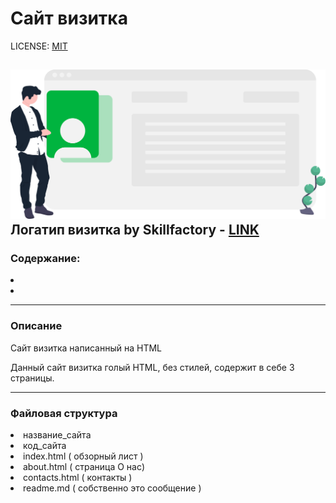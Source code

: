 # Сайт визитка

LICENSE: [MIT](/license.md)

![logo](/site/images/PHP_6.7.1.svg)
Логатип визитка by Skillfactory - [LINK](https://lms.skillfactory.ru/assets/courseware/v1/da9d0183573258257f6a898985a3cb08/asset-v1:SkillFactory+PHPDEV+2021+type@asset+block/PHP_6.7.1.svg)
---

### Содержание:
<li><a src=Описание></li> 
<li><a src=Файловая структура></li> 


---

### Описание
Сайт визитка написанный на HTML

Данный сайт визитка голый HTML, без стилей, содержит в себе 3 страницы.

---

### Файловая структура
<li>название_сайта</li> 
<li>код_сайта</li> 
<li>index.html ( обзорный лист )</li>
<li>about.html ( страница О нас)</li> 
<li>contacts.html ( контакты )</li> 
<li>readme.md ( собственно это сообщение )</li>


